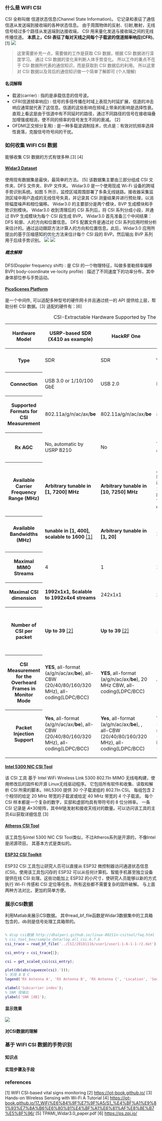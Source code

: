 ### 什么是 WIFI CSI

CSI 全称叫做 信道状态信息(Channel State Information)。 它记录和表征了通信信道从发送端到接收端的各种状态信息。 由于周围物体的反射、衍射,散射，无线信号经过多个路径从发送端到达接收端， CSI 用来量化发送与接收端之间的无线传播信道。 **本质上，CSI 表征了每对天线之间每个子载波的信道频率响应(CFR)**。 [1]
<img src="./img/WIFI-CSI.png">

> 这里需要补充一点，需要做的工作是获取 CSI 数据，根据 CSI 数据进行深度学习。 通过 CSI 数据的变化来判断人体手势变化。 所以工作的重点不在于 CSI 数据所代表的通信知识，而是获取到 CSI 数据后的利用。 所以这里对 CSI 数据以及背后的通信知识做一个简单了解即可 (个人理解)

#### 名词解释

- 载波(carrier) : 指的是承载信息的信号波。
- CFR(信道频率响应) : 信号的多径传播在时域上表现为时延扩展，信道的冲击响应通常就代表了这信息。信道的这些影响在频域上带来的影响是选择性衰。直观上看这是由于信道中有不同延时的路径，通过不同路径的信号在接收端叠加增强或相消，使不同的频率的信号发生不同的衰减。 [2]
- OFDM(正交频分复用) : 是一种多载波调制技术，优点是：有效对抗频率选择性衰落，克服信号符号间的干扰。

### 如何收集 WIFI CSI 数据

能够收集 CSI 数据的方式有很多种.[3] [4]

#### [Widar3 Dataset](http://tns.thss.tsinghua.edu.cn/widar3.0/)
使用现有数据集是最快，最简单的方法。 [5]
该数据集主要由三部分组成 CSI 文件夹、DFS 文件夹、BVP 文件夹。 Widar3.0 是一个使用现成 Wi-Fi 设备的跨域手势识别系统。如图 5 所示，监控区域周围部署了多条无线链路。接收器采集监测区域中用户造成的无线信号失真，并记录其 CSI 测量结果并进行预处理，以消除幅度噪声和相位偏移。 Widar3.0 的主要部分是两个模块，BVP 生成模块和手势识别模块。 Widar3.0 收到清理后的 CSI 系列后，将 CSI 系列分成小段，并通过 BVP 生成模块为每个 CSI 段生成 BVP。 Widar3.0 首先准备三个中间结果：DFS 轮廓、人的方向和位置信息。 DFS 配置文件是通过对 CSI 系列应用时频分析来估计的。通过运动跟踪方法计算人的方向和位置信息。此后，Widar3.0 应用所提出的基于压缩感知的优化方法来估计每个 CSI 段的 BVP。然后输出 BVP 系列用于后续手势识别。
<img src="./img/Widar3.0-01.png">
<img src="./img/Widar3.0-02.png">

##### 概念解释

DFS(Doppler frequency shift) : 是 CSI 的一个物理特征，叫做多普勒频率偏移
BVP( body-coordinate ve-locity profile) : 描述了不同速度下的功率分布，其中身体部位参与手势运动。

#### [PicoScenes Platform](https://ps.zpj.io/)

是一个中间件, 可以适配多种型号的硬件网卡并且通过统一的 API 提供给上层，帮助分析 CSI 数据。[3]
适配的硬件有：[6]

<table class="table" id="id6">
    <caption>
        <span class="caption-text">CSI-Extractable Hardware Supported by The PicoScenes Platform
        </span>
        <a class="headerlink" href="#id6" title="Link to this table">#</a>
    </caption>
    <colgroup>
    <col style="width: 9.1%">
    <col style="width: 18.2%">
    <col style="width: 18.2%">
    <col style="width: 18.2%">
    <col style="width: 18.2%">
    <col style="width: 18.2%">
    </colgroup>
    <thead>
        <tr class="row-odd"><th class="head stub"><p>Hardware Model</p></th>
            <th class="head"><p>USRP-based SDR (X410 as example)</p></th>
            <th class="head"><p>HackRF One</p></th>
            <th class="head"><p>AX210/AX200</p></th>
            <th class="head"><p>QCA9300</p></th>
            <th class="head"><p>IWL5300</p></th>
        </tr>
    </thead>
    <tbody>
        <tr class="row-even"><th class="stub"><p>Type</p></th>
            <td><p>SDR</p></td>
            <td><p>SDR</p></td>
            <td><p>Wi-Fi NIC</p></td>
            <td><p>Wi-Fi NIC</p></td>
        <td><p>Wi-Fi NIC</p></td>
        </tr>
        <tr class="row-odd"><th class="stub"><p>Connection</p></th>
<td><p>USB 3.0 or 1/10/100 GbE</p></td>
<td><p>USB 2.0</p></td>
<td><p>M.2 2230</p></td>
<td><p>Mini PCI-E 1x</p></td>
<td><p>Mini PCI-E 1x</p></td>
</tr>
<tr class="row-even"><th class="stub"><p>Supported Formats for CSI Measurement</p></th>
<td><p>802.11a/g/n/ac/ax/<strong>be</strong></p></td>
<td><p>802.11a/g/n/ac/ax/<strong>be</strong></p></td>
<td><p>802.11a/g/n/ac/ax</p></td>
<td><p>802.11n</p></td>
<td><p>802.11n</p></td>
</tr>
<tr class="row-odd"><th class="stub"><p>Rx AGC</p></th>
<td><p>No, automatic by USRP B210</p></td>
<td><p>No</p></td>
<td><p>Yes, only automatic</p></td>
<td><p>Yes, has manual mode</p></td>
<td><p>Yes, only automatic</p></td>
</tr>
<tr class="row-even"><th class="stub"><p>Available Carrier Frequency Range (MHz)</p></th>
<td><p><strong>Arbitrary tunable in [1, 7200] MHz</strong></p></td>
<td><p><strong>Arbitrary tunable in [10, 7250] MHz</strong></p></td>
<td><p>AX200: 2.4/5 GHz Bands, 470 MHz in total; <strong>AX210</strong>: 2.4/5/<strong>6</strong> GHz bands (<strong>[5955, 7115] MHz in 6GB)</strong></p></td>
<td><p><strong>Arbitrary tunable in [2.2-2.9] and [4.4-6.1] GHz</strong></p></td>
<td><p>2.4/5 GHz Bands, 470 MHz in total</p></td>
</tr>
<tr class="row-odd"><th class="stub"><p>Available Bandwidths (MHz)</p></th>
<td><p><strong>tunable in [1, 400], scalable to 1600</strong> <a class="footnote-reference brackets" href="#id4" id="id1" role="doc-noteref"><span class="fn-bracket">[</span>1<span class="fn-bracket">]</span></a></p></td>
<td><p><strong>Arbitrary tunable in [1, 20]</strong></p></td>
<td><p>20/40/80/<strong>160</strong></p></td>
<td><p><strong>Arbitrary tunable in [2.5, 80]</strong></p></td>
<td><p>20/40</p></td>
</tr>
<tr class="row-even"><th class="stub"><p>Maximal MIMO Streams</p></th>
<td><p>4</p></td>
<td><p>1</p></td>
<td><p>2</p></td>
<td><p>3</p></td>
<td><p>3</p></td>
</tr>
<tr class="row-odd"><th class="stub"><p>Maximal CSI dimension</p></th>
<td><p><strong>1992x1x1, Scalable to 1992x4x4 streams</strong></p></td>
<td><p>242x1x1</p></td>
<td><p><strong>1992x2x2</strong></p></td>
<td><p>114x3x3</p></td>
<td><p>30x3x3</p></td>
</tr>
<tr class="row-even"><th class="stub"><p>Number of CSI per packet</p></th>
<td><p><strong>Up to 39</strong> <a class="footnote-reference brackets" href="#id5" id="id2" role="doc-noteref"><span class="fn-bracket">[</span>2<span class="fn-bracket">]</span></a></p></td>
<td><p><strong>Up to 39</strong> <a class="footnote-reference brackets" href="#id5" id="id3" role="doc-noteref"><span class="fn-bracket">[</span>2<span class="fn-bracket">]</span></a></p></td>
<td><p>1</p></td>
<td><p><strong>2, by HT-rate Extra Spatial Sounding (ESS)</strong></p></td>
<td><p><strong>2, by HT-rate Extra Spatial Sounding (ESS)</strong></p></td>
</tr>
<tr class="row-odd"><th class="stub"><p>CSI Measurement for the Overheard Frames in Monitor Mode</p></th>
<td><p><strong>YES</strong>, all-format (a/g/n/ac/ax/<strong>be</strong>), all-CBW (20/40/80/160/320 MHz), all-coding(LDPC/BCC)</p></td>
<td><p><strong>YES</strong>, all-format (a/g/n/ac/ax/<strong>be</strong>), 20 MHz CBW, all-coding(LDPC/BCC)</p></td>
<td><p><strong>YES</strong></p></td>
<td><p>No, only for 11n sounding frames</p></td>
<td><p>No, only for the special 12:34:56 address</p></td>
</tr>
<tr class="row-even"><th class="stub"><p>Packet Injection Support</p></th>
<td><p><strong>Yes</strong>, all-format (a/g/n/ac/ax/<strong>be</strong>), all-CBW (20/40/80/160/320 MHz), all-coding(LDPC/BCC)</p></td>
<td><p><strong>Yes</strong>, all-format (a/g/n/ac/ax/<strong>be</strong>), , all-CBW (20/40/80/160/320 MHz), all-coding(LDPC/BCC)</p></td>
<td><p><strong>Yes</strong>, all-format (a/g/n/ac/<strong>ax</strong>), sub-320 CBW (20/40/80/160 MHz),  all-coding (LDPC/BCC)</p></td>
<td><p>Yes, a/g/n</p></td>
<td><p>Yes, a/g/n</p></td>
</tr>
</tbody>
</table>

#### [Intel 5300 NIC CSI Tool](https://dhalperi.github.io/linux-80211n-csitool/)
该 CSI 工具 基于 Intel WiFi Wireless Link 5300 802.11n MIMO 无线电构建，使用修改后的固件和开源 Linux无线驱动程序。 它包括所有软件和收集、读取和解析 CSI 所需的脚本。IWL5300 提供 30 个子载波组的 802.11n CSI。 每组包含 2 个相邻的给定 20 MHz 带宽的子载波或给定 40 MHz 带宽的 4 个子载波。 每个 CSI 样本都是一个复杂的数字，实部和虚部均具有带符号的 8 位分辨率。 一条 CSI 记录是 𝐴×30矩阵，其中𝑀是发射和接收天线对的数量。可以访问该工具的主页4以获取详细信息 [3]

#### [Atheros CSI Tool](https://wands.sg/research/wifi/AtherosCSI/)
该工具包与Intel 5300 NIC CSI Tool类似，不过Atheros系列是开源的，不像Intel是闭源项目。 其基本方式是类似的。
#### [ESP32 CSI Toolkit](https://stevenmhernandez.github.io/ESP32-CSI-Tool/)
ESP32 CSI 工具包让研究人员可以直接从 ESP32 微控制器访问通道状态信息 (CSI)。使用该工具包闪存的 ESP32 可以从任何计算机、智能手机甚至独立设备提供在线 CSI 处理。这些功能加上 ESP32 的小尺寸，使研究人员能够以新的方式执行 Wi-Fi 传感和 CSI 定位等任务。所有这些都不需要复杂的固件破解。 与上面两种方法对比，更加的简单方便。

### 展示CSI数据
利用Matlab来展示CSI数据。 其中read_bf_file函数是Widar3数据集中的工具箱包含的，db则是信号处理工具箱带的。
```MATLAB

% disp csi数据 http://dhalperi.github.io/linux-80211n-csitool/faq.html
% csi_tool_box/sample_data/log.all_csi.6.7.6
csi_trace = read_bf_file('../CSI/20181116/user1/user1-1-6-1-1-r2.dat');

csi_entry = csi_trace{1};

csi = get_scaled_csi(csi_entry);

plot(db(abs(squeeze(csi).')));
% 天线 A B C
legend('RX Antenna A', 'RX Antenna B', 'RX Antenna C', 'Location', 'SouthEast' );

xlabel('Subcarrier index');
% SNR 信噪比
ylabel('SNR [dB]');

```
#### 显示效果
<img src="./img/show-csi-data.png" >

#### 对CSI数据的理解

### 基于 WIFI CSI 数据的手势识别

#### 知识点

#### 实现步骤及手段

### references

[1] WIFI CSI-based vital signs monitoring
[2] https://iot-book.github.io/
[3] Hands-on Wireless Sensing with Wi-Fi A Tutorial
[4] https://iot-book.github.io/17_WiFi%E6%84%9F%E7%9F%A5/S1_%E4%BF%A1%E9%81%93%E7%8A%B6%E6%80%81%E4%BF%A1%E6%81%AF%E8%8E%B7%E5%8F%96/
[5] TPAMI_Widar3.0_paper.pdf
[6] https://ps.zpj.io/